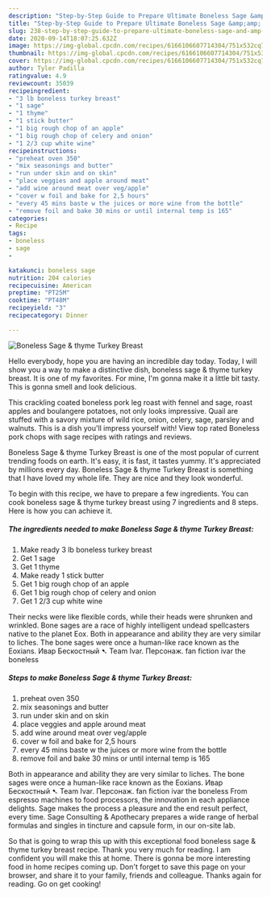 ```yaml
---
description: "Step-by-Step Guide to Prepare Ultimate Boneless Sage &amp;amp; thyme Turkey Breast"
title: "Step-by-Step Guide to Prepare Ultimate Boneless Sage &amp;amp; thyme Turkey Breast"
slug: 238-step-by-step-guide-to-prepare-ultimate-boneless-sage-and-amp-thyme-turkey-breast
date: 2020-09-14T18:07:25.632Z
image: https://img-global.cpcdn.com/recipes/6166106607714304/751x532cq70/boneless-sage-thyme-turkey-breast-recipe-main-photo.jpg
thumbnail: https://img-global.cpcdn.com/recipes/6166106607714304/751x532cq70/boneless-sage-thyme-turkey-breast-recipe-main-photo.jpg
cover: https://img-global.cpcdn.com/recipes/6166106607714304/751x532cq70/boneless-sage-thyme-turkey-breast-recipe-main-photo.jpg
author: Tyler Padilla
ratingvalue: 4.9
reviewcount: 35039
recipeingredient:
- "3 lb boneless turkey breast"
- "1 sage"
- "1 thyme"
- "1 stick butter"
- "1 big rough chop of an apple"
- "1 big rough chop of celery and onion"
- "1 2/3 cup white wine"
recipeinstructions:
- "preheat oven 350"
- "mix seasonings and butter"
- "run under skin and on skin"
- "place veggies and apple around meat"
- "add wine around meat over veg/apple"
- "cover w foil and bake for 2,5 hours"
- "every 45 mins baste w the juices or more wine from the bottle"
- "remove foil and bake 30 mins or until internal temp is 165"
categories:
- Recipe
tags:
- boneless
- sage
- 

katakunci: boneless sage  
nutrition: 204 calories
recipecuisine: American
preptime: "PT25M"
cooktime: "PT48M"
recipeyield: "3"
recipecategory: Dinner

---
```



![Boneless Sage &amp; thyme Turkey Breast](https://img-global.cpcdn.com/recipes/6166106607714304/751x532cq70/boneless-sage-thyme-turkey-breast-recipe-main-photo.jpg)

Hello everybody, hope you are having an incredible day today. Today, I will show you a way to make a distinctive dish, boneless sage &amp; thyme turkey breast. It is one of my favorites. For mine, I'm gonna make it a little bit tasty. This is gonna smell and look delicious.

This crackling coated boneless pork leg roast with fennel and sage, roast apples and boulangere potatoes, not only looks impressive. Quail are stuffed with a savory mixture of wild rice, onion, celery, sage, parsley and walnuts. This is a dish you&#39;ll impress yourself with! View top rated Boneless pork chops with sage recipes with ratings and reviews.

Boneless Sage &amp; thyme Turkey Breast is one of the most popular of current trending foods on earth. It's easy, it is fast, it tastes yummy. It's appreciated by millions every day. Boneless Sage &amp; thyme Turkey Breast is something that I have loved my whole life. They are nice and they look wonderful.


To begin with this recipe, we have to prepare a few ingredients. You can cook boneless sage &amp; thyme turkey breast using 7 ingredients and 8 steps. Here is how you can achieve it.

<!--inarticleads1-->

##### The ingredients needed to make Boneless Sage &amp; thyme Turkey Breast:

1. Make ready 3 lb boneless turkey breast
1. Get 1 sage
1. Get 1 thyme
1. Make ready 1 stick butter
1. Get 1 big rough chop of an apple
1. Get 1 big rough chop of celery and onion
1. Get 1 2/3 cup white wine


Their necks were like flexible cords, while their heads were shrunken and wrinkled. Bone sages are a race of highly intelligent undead spellcasters native to the planet Eox. Both in appearance and ability they are very similar to liches. The bone sages were once a human-like race known as the Eoxians. Ивар Бескостный ➷ Team Ivar. Персонаж. fan fiction ivar the boneless 

<!--inarticleads2-->

##### Steps to make Boneless Sage &amp; thyme Turkey Breast:

1. preheat oven 350
1. mix seasonings and butter
1. run under skin and on skin
1. place veggies and apple around meat
1. add wine around meat over veg/apple
1. cover w foil and bake for 2,5 hours
1. every 45 mins baste w the juices or more wine from the bottle
1. remove foil and bake 30 mins or until internal temp is 165


Both in appearance and ability they are very similar to liches. The bone sages were once a human-like race known as the Eoxians. Ивар Бескостный ➷ Team Ivar. Персонаж. fan fiction ivar the boneless From espresso machines to food processors, the innovation in each appliance delights. Sage makes the process a pleasure and the end result perfect, every time. Sage Consulting &amp; Apothecary prepares a wide range of herbal formulas and singles in tincture and capsule form, in our on-site lab. 

So that is going to wrap this up with this exceptional food boneless sage &amp; thyme turkey breast recipe. Thank you very much for reading. I am confident you will make this at home. There is gonna be more interesting food in home recipes coming up. Don't forget to save this page on your browser, and share it to your family, friends and colleague. Thanks again for reading. Go on get cooking!
